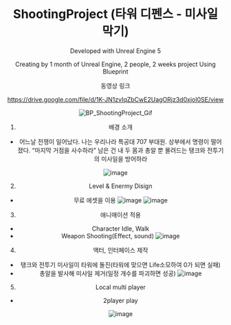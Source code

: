 <div align="center">
  
# ShootingProject (타워 디펜스 - 미사일 막기)

Developed with Unreal Engine 5

Creating by
1 month of Unreal Engine,
2 people, 2 weeks project
Using Blueprint

동영상 링크

https://drive.google.com/file/d/1K-JN1zvIqZbCwE2UagORjz3d0xjoI0SE/view

![BP_ShootingProject_Gif](https://github.com/user-attachments/assets/381b3ab1-c811-4f6e-a147-60f5ca6c108f)


1. 배경 소개

- 어느날 전쟁이 일어났다.
나는 우리나라 특공대 707 부대원.
상부에서 명령이 떨어 졌다.
“마지막 거점을 사수하라”
남은 건 내 두 몸과 총알 뿐
몰려드는 탱크와 전투기의 미사일을 방어하라

![image](https://github.com/user-attachments/assets/28d4da2d-4cad-4886-9f55-6fc45f71937f)




2. Level & Enermy Disign

- 무료 에셋을 이용
![image](https://github.com/user-attachments/assets/58a2b898-7f1b-4105-b125-4d83e6eeb585)
![image](https://github.com/user-attachments/assets/a0bdd707-cd57-485a-9b55-59c17c5812ef)


3. 애니매이션 적용

- Character Idle, Walk
- Weapon Shooting(Effect, sound)
![image](https://github.com/user-attachments/assets/8fb03ab2-dff8-4079-98e5-1d1f66b0f4c4)

4. 액터, 인터페이스 제작

- 탱크와 전투기 미사일이 타워에 돌진(타워에 맞으면 Life소모하여 0가 되면 실패)
- 총알을 발사해 미사일 제거(일정 개수를 파괴하면 성공) 
![image](https://github.com/user-attachments/assets/eccf38e8-e73f-4bc9-8f3b-b667cea05a23)

5. Local multi player

- 2player play
  
   ![image](https://github.com/user-attachments/assets/8b10e0fb-a979-4a76-9653-4815251fceb0)

</div>

